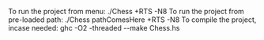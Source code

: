 To run the project from menu: ./Chess +RTS -N8
To run the project from pre-loaded path: ./Chess pathComesHere +RTS -N8
To compile the project, incase needed: ghc -O2 -threaded --make Chess.hs